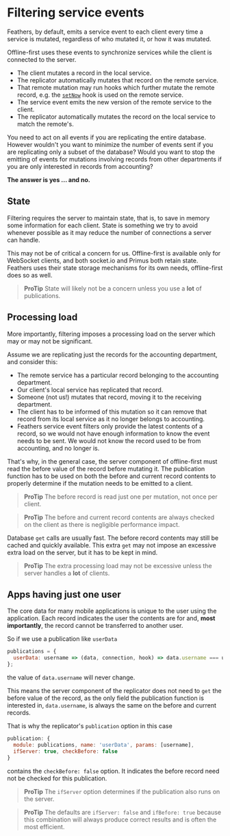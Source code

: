 # Filtering service events

Feathers, by default, emits a service event to each client every time a service is mutated,
regardless of who mutated it, or how it was mutated.

Offline-first uses these events to synchronize services while the client is connected to the server.
- The client mutates a record in the local service.
- The replicator automatically mutates that record on the remote service.
- That remote mutation may run hooks which further mutate the remote record,
e.g. the [`setNow`](https://docs.feathersjs.com/api/hooks-common.html#setnow)
hook is used on the remote service.
- The service event emits the new version of the remote service to the client.
- The replicator automatically mutates the record on the local service to match the remote's.

You need to act on all events if you are replicating the entire database.
However wouldn't you want to minimize the number of events sent
if you are replicating only a subset of the database?
Would you want to stop the emitting of events for mutations involving records
from other departments if you are only interested in records from accounting?

**The answer is yes ... and no.**

## State

Filtering requires the server to maintain state,
that is, to save in memory some information for each client.
State is something we try to avoid whenever possible
as it may reduce the number of connections a server can handle.

This may not be of critical a concern for us.
Offline-first is available only for WebSocket clients,
and both socket.io and Primus both retain state.
Feathers uses their state storage mechanisms for its own needs,
offline-first does so as well.

> **ProTip** State will likely not be a concern unless you use a **lot** of publications.

## Processing load

More importantly, filtering imposes a processing load on the server
which may or may not be significant.

Assume we are replicating just the records for the accounting department,
and consider this:
- The remote service has a particular record belonging to the accounting department.
- Our client's local service has replicated that record.
- Someone (not us!) mutates that record, moving it to the receiving department.
- The client has to be informed of this mutation so it can remove that record from its local service
as it no longer belongs to accounting.
- Feathers service event filters only provide the latest contents of a record,
so we would not have enough information to know the event needs to be sent.
We would not know the record used to be from accounting, and no longer is.

That's why, in the general case, the server component of offline-first
must read the before value of the record before mutating it.
The publication function has to be used on both the before and current record contents
to properly determine if the mutation needs to be emitted to a client.

> **ProTip** The before record is read just one per mutation, not once per client.

> **ProTip** The before and current record contents are always checked on the client
as there is negligible performance impact.

Database `get` calls are usually fast.
The before record contents may still be cached and quickly available.
This extra `get` may not impose an excessive extra load on the server,
but it has to be kept in mind.

> **ProTip** The extra processing load may not be excessive
unless the server handles a **lot** of clients.

## Apps having just one user

The core data for many mobile applications is unique to the user using the application.
Each record indicates the user the contents are for and, **most importantly**,
the record cannot be transferred to another user.

So if we use a publication like `userData`
```javascript
publications = {
  userData: username => (data, connection, hook) => data.username === username,
};
```
the value of `data.username` will never change.

This means the server component of the replicator does not need to `get` the before value
of the record, as the only field the publication function is interested in, `data.username`,
is always the same on the before and current records.

That is why the replicator's `publication` option in this case
 ```javascript
 publication: {
   module: publications, name: 'userData', params: [username],
   ifServer: true, checkBefore: false
 }
 ```
contains the `checkBefore: false` option.
It indicates the before record need not be checked for this publication.

> **ProTip** The `ifServer` option determines if the publication also runs on the server.

> **ProTip** The defaults are `ifServer: false` and `ifBefore: true` because this combination
will always produce correct results and is often the most efficient.
